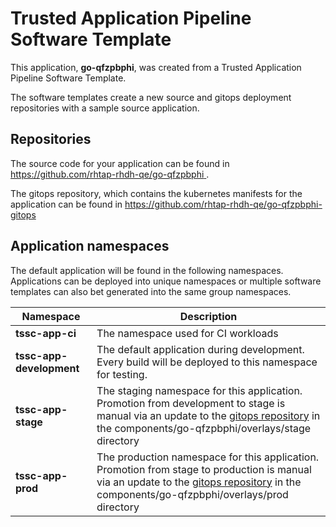 # Trusted Application Pipeline Software Template

This application, **go-qfzpbphi**, was created from a Trusted Application Pipeline Software Template.

The software templates create a new source and gitops deployment repositories with a sample source application. 

## Repositories

The source code for your application can be found in [https://github.com/rhtap-rhdh-qe/go-qfzpbphi ](https://github.com/rhtap-rhdh-qe/go-qfzpbphi ).
 
The gitops repository, which contains the kubernetes manifests for the application can be found in 
[https://github.com/rhtap-rhdh-qe/go-qfzpbphi-gitops ](https://github.com/rhtap-rhdh-qe/go-qfzpbphi-gitops ) 

## Application namespaces 

The default application will be found in the following namespaces. Applications can be deployed into unique namespaces or multiple software templates can also bet generated into the same group namespaces.  

|  Namespace   |  Description   |  
| -------- | -------- |
| **tssc-app-ci** | The namespace used for CI workloads |
| **tssc-app-development** | The default application during development. Every build will be deployed to this namespace for testing. |
| **tssc-app-stage** | The staging namespace for this application. Promotion from development to stage is manual via an update to the [gitops repository](https://github.com/rhtap-rhdh-qe/go-qfzpbphi-gitops ) in the components/go-qfzpbphi/overlays/stage directory |
| **tssc-app-prod** | The production namespace for this application. Promotion from stage to production is manual via an update to the [gitops repository](https://github.com/rhtap-rhdh-qe/go-qfzpbphi-gitops ) in the components/go-qfzpbphi/overlays/prod directory |